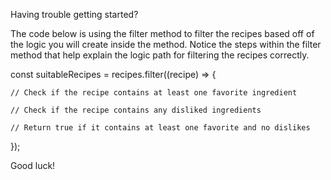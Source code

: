 Having trouble getting started?

The code below is using the filter method to filter the recipes based off of the logic you will create inside the method. Notice the steps within the filter method that help explain the logic path for filtering the recipes correctly.

const suitableRecipes = recipes.filter((recipe) => {

    // Check if the recipe contains at least one favorite ingredient

    // Check if the recipe contains any disliked ingredients

    // Return true if it contains at least one favorite and no dislikes

});

Good luck!
